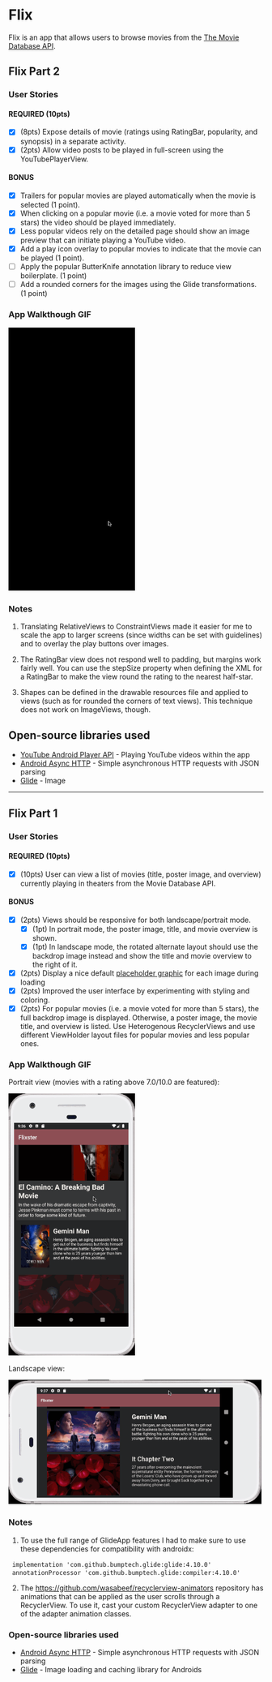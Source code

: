 # Flix
Flix is an app that allows users to browse movies from the [The Movie Database API](http://docs.themoviedb.apiary.io/#).

## Flix Part 2

### User Stories

#### REQUIRED (10pts)

- [x] (8pts) Expose details of movie (ratings using RatingBar, popularity, and synopsis) in a separate activity.
- [x] (2pts) Allow video posts to be played in full-screen using the YouTubePlayerView.

#### BONUS

- [x] Trailers for popular movies are played automatically when the movie is selected (1 point).
- [x] When clicking on a popular movie (i.e. a movie voted for more than 5 stars) the video should be played immediately.
- [x] Less popular videos rely on the detailed page should show an image preview that can initiate playing a YouTube video.
- [x] Add a play icon overlay to popular movies to indicate that the movie can be played (1 point).
- [ ] Apply the popular ButterKnife annotation library to reduce view boilerplate. (1 point)
- [ ] Add a rounded corners for the images using the Glide transformations. (1 point)

### App Walkthough GIF

<img src="https://github.com/Thomas-McKanna/Flixster/raw/master/flixter4.gif" width=250><br>

### Notes


1. Translating RelativeViews to ConstraintViews made it easier for me to scale the app to larger screens (since widths can be set with guidelines) and to overlay the play buttons over images.

2. The RatingBar view does not respond well to padding, but margins work fairly well. You can use the stepSize property when defining the XML for a RatingBar to make the view round the rating to the nearest half-star.

3. Shapes can be defined in the drawable resources file and applied to views (such as for rounded the corners of text views). This technique does not work on ImageViews, though.

## Open-source libraries used
- [YouTube Android Player API](https://developers.google.com/youtube/android/player/) - Playing YouTube videos within the app
- [Android Async HTTP](https://github.com/codepath/CPAsyncHttpClient) - Simple asynchronous HTTP requests with JSON parsing
- [Glide](https://github.com/bumptech/glide) - Image 
---

## Flix Part 1

### User Stories

#### REQUIRED (10pts)
- [x] (10pts) User can view a list of movies (title, poster image, and overview) currently playing in theaters from the Movie Database API.

#### BONUS
- [x] (2pts) Views should be responsive for both landscape/portrait mode.
   - [x] (1pt) In portrait mode, the poster image, title, and movie overview is shown.
   - [x] (1pt) In landscape mode, the rotated alternate layout should use the backdrop image instead and show the title and movie overview to the right of it.

- [x] (2pts) Display a nice default [placeholder graphic](https://guides.codepath.org/android/Displaying-Images-with-the-Glide-Library#advanced-usage) for each image during loading
- [x] (2pts) Improved the user interface by experimenting with styling and coloring.
- [x] (2pts) For popular movies (i.e. a movie voted for more than 5 stars), the full backdrop image is displayed. Otherwise, a poster image, the movie title, and overview is listed. Use Heterogenous RecyclerViews and use different ViewHolder layout files for popular movies and less popular ones.

### App Walkthough GIF

Portrait view (movies with a rating above 7.0/10.0 are featured):

<img src="https://github.com/Thomas-McKanna/Flixster/raw/master/flixter1.gif" width=250><br>

Landscape view:

<img src="https://github.com/Thomas-McKanna/Flixster/raw/master/flixter2.gif" width=500><br>

### Notes

1. To use the full range of GlideApp features I had to make sure to use these dependencies for compatibility with androidx:

```
 implementation 'com.github.bumptech.glide:glide:4.10.0'
 annotationProcessor 'com.github.bumptech.glide:compiler:4.10.0'
```

2. The https://github.com/wasabeef/recyclerview-animators repository has animations that can be applied as the user scrolls through a RecyclerView. To use it, cast your custom RecyclerView adapter to one of the adapter animation classes.

### Open-source libraries used

- [Android Async HTTP](https://github.com/codepath/CPAsyncHttpClient) - Simple asynchronous HTTP requests with JSON parsing
- [Glide](https://github.com/bumptech/glide) - Image loading and caching library for Androids
